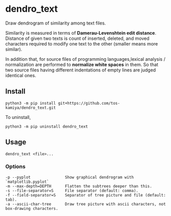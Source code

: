 # dendro_text

Draw dendrogram of similarity among text files.

Similarity is measured in terms of **Damerau-Levenshtein edit distance**.
Distance of given two texts is count of inserted, deleted, and moved characters
required to modify one text to the other (smaller means more similar).

In addition that, for source files of programming languages,lexical analysis / 
normalization are performed to **normalize white spaces** in them.
So that two source files having different indentations of empty lines are 
judged identical ones.
 
## Install

```
python3 -m pip install git+https://github.com/tos-kamiya/dendro_text.git
```

To uninstall,

```
python3 -m pip uninstall dendro_text
```

## Usage

```
dendro_text <file>...
```

### Options

```
-p --pyplot               Show graphical dendrogram with `matplotlib.pyplot`
-m --max-depth=DEPTH      Flatten the subtrees deeper than this.
-s --file-separator=S     File separator (default: comma).
-f --field-separator=S    Separator of tree picture and file (default: tab).
-a --ascii-char-tree      Draw tree picture with ascii characters, not box-drawing characters.
```

